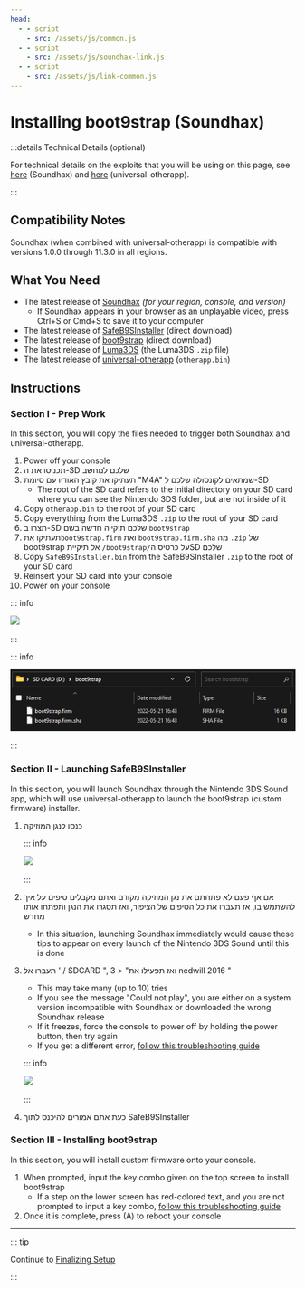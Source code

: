 ```yaml
---
head:
  - - script
    - src: /assets/js/common.js
  - - script
    - src: /assets/js/soundhax-link.js
  - - script
    - src: /assets/js/link-common.js
---
```


# Installing boot9strap (Soundhax)

:::details Technical Details (optional)

For technical details on the exploits that you will be using on this page, see [here](https://github.com/nedwill/soundhax) (Soundhax) and [here](https://github.com/TuxSH/universal-otherapp) (universal-otherapp).

:::

## Compatibility Notes

Soundhax (when combined with universal-otherapp) is compatible with versions 1.0.0 through 11.3.0 in all regions.

## What You Need

- The latest release of [Soundhax](http://soundhax.com) _(for your region, console, and version)_
  - If Soundhax appears in your browser as an unplayable video, press Ctrl+S or Cmd+S to save it to your computer
- The latest release of [SafeB9SInstaller](https://github.com/d0k3/SafeB9SInstaller/releases/download/v0.0.7/SafeB9SInstaller-20170605-122940.zip) (direct download)
- The latest release of [boot9strap](https://github.com/SciresM/boot9strap/releases/download/1.4/boot9strap-1.4.zip) (direct download)
- The latest release of [Luma3DS](https://github.com/LumaTeam/Luma3DS/releases/latest) (the Luma3DS `.zip` file)
- The latest release of [universal-otherapp](https://github.com/TuxSH/universal-otherapp/releases/latest) (`otherapp.bin`)

## Instructions

### Section I - Prep Work

In this section, you will copy the files needed to trigger both Soundhax and universal-otherapp.

1. Power off your console
2. תכניסו את ה-SD שלכם למחשב
3. תעתיקו את קובץ האודיו עם סיומת "M4A" שמתאים לקונסולה שלכם ל-SD
   - The root of the SD card refers to the initial directory on your SD card where you can see the Nintendo 3DS folder, but are not inside of it
4. Copy `otherapp.bin` to the root of your SD card
5. Copy everything from the Luma3DS `.zip` to the root of your SD card
6. תצרו ב-SD שלכם תיקייה חדשה בשם `boot9strap`
7. תעתיקו את`boot9strap.firm` ואת `boot9strap.firm.sha` מה `.zip` של boot9strap אל תיקיית `/boot9strap/`על כרטיס הSD שלכם
8. Copy `SafeB9SInstaller.bin` from the SafeB9SInstaller `.zip` to the root of your SD card
9. Reinsert your SD card into your console
10. Power on your console

::: info

![](/images/screenshots/soundhax/soundhax-root-layout.png)

:::

::: info

![](/images/screenshots/boot9strap-folder.png)

:::

### Section II - Launching SafeB9SInstaller

In this section, you will launch Soundhax through the Nintendo 3DS Sound app, which will use universal-otherapp to launch the boot9strap (custom firmware) installer.

1. כנסו לנגן המוזיקה

   ::: info

   ![](/images/screenshots/soundhax/soundhax-welcome.png)

   :::

2. אם אף פעם לא פתחתם את נגן המוזיקה מקודם ואתם מקבלים טיפים על איך להשתמש בו, אז תעברו את כל הטיפים של הציפור, ואז תסגרו את הנגן ותפתחו אותו מחדש
   - In this situation, launching Soundhax immediately would cause these tips to appear on every launch of the Nintendo 3DS Sound until this is done

3. תעברו אל ' / SDCARD ", ואז תפעילו את" < 3 nedwill 2016 "

   - This may take many (up to 10) tries
   - If you see the message "Could not play", you are either on a system version incompatible with Soundhax or downloaded the wrong Soundhax release
   - If it freezes, force the console to power off by holding the power button, then try again
   - If you get a different error, [follow this troubleshooting guide](troubleshooting-soundhax)

   ::: info

   ![](/images/screenshots/soundhax/soundhax-launch.png)

   :::

4. כעת אתם אמורים להיכנס לתוך SafeB9SInstaller

### Section III - Installing boot9strap

In this section, you will install custom firmware onto your console.

1. When prompted, input the key combo given on the top screen to install boot9strap
   - If a step on the lower screen has red-colored text, and you are not prompted to input a key combo, [follow this troubleshooting guide](troubleshooting-soundhax)
2. Once it is complete, press (A) to reboot your console

<!--@include: ./_include/configure-luma3ds.md -->

<!--@include: ./_include/luma3ds-installed-note.md -->

___

::: tip

Continue to [Finalizing Setup](finalizing-setup)

:::
